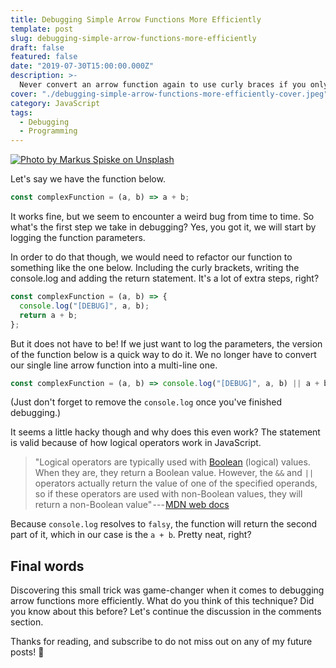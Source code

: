```yaml
---
title: Debugging Simple Arrow Functions More Efficiently
template: post
slug: debugging-simple-arrow-functions-more-efficiently
draft: false
featured: false
date: "2019-07-30T15:00:00.000Z"
description: >-
  Never convert an arrow function again to use curly braces if you only want to use console.log for debugging with this simple technique.
cover: "./debugging-simple-arrow-functions-more-efficiently-cover.jpeg"
category: JavaScript
tags:
  - Debugging
  - Programming
---
```


[![Photo by Markus Spiske on Unsplash](/debugging-simple-arrow-functions-more-efficiently-cover.jpeg)](https://bit.ly/2PxBrxn)

<div class="separator"></div>

Let's say we have the function below.

```js
const complexFunction = (a, b) => a + b;
```

It works fine, but we seem to encounter a weird bug from time to time. So what's the first step we take in debugging? Yes, you got it, we will start by logging the function parameters.

In order to do that though, we would need to refactor our function to something like the one below. Including the curly brackets, writing the console.log and adding the return statement. It's a lot of extra steps, right?

```js
const complexFunction = (a, b) => {
  console.log("[DEBUG]", a, b);
  return a + b;
};
```

But it does not have to be! If we just want to log the parameters, the version of the function below is a quick way to do it. We no longer have to convert our single line arrow function into a multi-line one.

```js
const complexFunction = (a, b) => console.log("[DEBUG]", a, b) || a + b;
```

(Just don't forget to remove the `console.log` once you've finished debugging.)

It seems a little hacky though and why does this even work? The statement is valid because of how logical operators work in JavaScript.

> "Logical operators are typically used with [Boolean](https://mzl.la/2zF1uIp "The Boolean object is an object wrapper for a boolean value.") (logical) values. When they are, they return a Boolean value. However, the `&&` and `||` operators actually return the value of one of the specified operands, so if these operators are used with non-Boolean values, they will return a non-Boolean value" --- [MDN web docs](https://mzl.la/2zEJFsO)

Because `console.log` resolves to `falsy`, the function will return the second part of it, which in our case is the `a + b`. Pretty neat, right?

## Final words

Discovering this small trick was game-changer when it comes to debugging arrow functions more efficiently. What do you think of this technique? Did you know about this before? Let's continue the discussion in the comments section.

Thanks for reading, and subscribe to do not miss out on any of my future posts! 🙏
